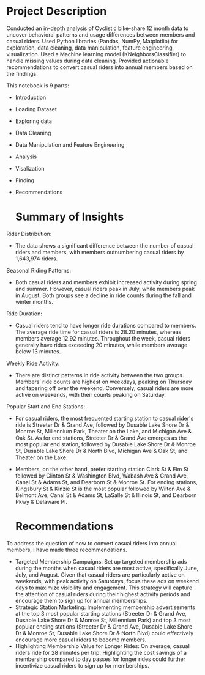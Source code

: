 # Project Description
Conducted an in-depth analysis of Cyclistic bike-share 12 month data to uncover behavioral patterns and usage differences between members and casual riders. Used Python libraries (Pandas, NumPy, Matplotlib) for exploration, data cleaning, data manipulation, feature engineering, visualization. Used a Machine learning model (KNeighborsClassifier) to handle missing values during data cleaning. Provided actionable recommendations to convert casual riders into annual members based on the findings.

This notebook is 9 parts:
- Introduction
- Loading Dataset
- Exploring data
- Data Cleaning
- Data Manipulation and Feature Engineering
- Analysis
- Visalization
- Finding
- Recommendations

  # Summary of Insights
Rider Distribution:
* The data shows a significant difference between the number of casual riders and members, with members outnumbering casual riders by 1,643,974 riders.
  
Seasonal Riding Patterns:
* Both casual riders and members exhibit increased activity during spring and summer. However, casual riders peak in July, while members peak in August. Both groups see a decline in ride counts during the fall and winter months.

Ride Duration:
* Casual riders tend to have longer ride durations compared to members. The average ride time for casual riders is 28.20 minutes, whereas members average 12.92 minutes. Throughout the week, casual riders generally have rides exceeding 20 minutes, while members average below 13 minutes.

Weekly Ride Activity:
* There are distinct patterns in ride activity between the two groups. Members’ ride counts are highest on weekdays, peaking on Thursday and tapering off over the weekend. Conversely, casual riders are more active on weekends, with their counts peaking on Saturday.

Popular Start and End Stations:
* For casual riders, the most frequented starting station to casual rider's ride is Streeter Dr & Grand Ave, followed by Dusable Lake Shore Dr & Monroe St, Millennium Park, Theater on the Lake, and Michigan Ave & Oak St. As for end stations, Streeter Dr & Grand Ave emerges as the most popular end station, followed by Dusable Lake Shore Dr & Monroe St, Dusable Lake Shore Dr & North Blvd, Michigan Ave & Oak St, and Theater on the Lake.

* Members, on the other hand, prefer starting station Clark St & Elm St followed by Clinton St & Washington Blvd, Wabash Ave & Grand Ave, Canal St & Adams St, and Dearborn St & Monroe St. For ending stations, Kingsbury St & Kinzie St is the most popular followed by Wilton Ave & Belmont Ave, Canal St & Adams St, LaSalle St & Illinois St, and Dearborn Pkwy & Delaware Pl.

  # Recommendations 
To address the question of how to convert casual riders into annual members, I have made three recommendations. 
* Targeted Membership Campaigns: Set up targeted membership ads during the months when casual riders are most active, specifically June, July, and August. Given that casual riders are particularly active on weekends, with peak activity on Saturdays, focus these ads on weekend days to maximize visibility and engagement. This strategy will capture the attention of casual riders during their highest activity periods and encourage them to sign up for annual memberships.
* Strategic Station Marketing: Implementing membership advertisements at the top 3 most popular starting stations (Streeter Dr & Grand Ave, Dusable Lake Shore Dr & Monroe St, Millennium Park) and top 3 most popular ending stations (Streeter Dr & Grand Ave, Dusable Lake Shore Dr & Monroe St, Dusable Lake Shore Dr & North Blvd) could effectively encourage more casual riders to become members.
* Highlighting Membership Value for Longer Rides: On average, casual riders ride for 28 minutes per trip. Highlighting the cost savings of a membership compared to day passes for longer rides could further incentivize casual riders to sign up for memberships.
